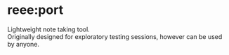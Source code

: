 # reee:port
Lightweight note taking tool.  
Originally designed for exploratory testing sessions, however can be used by anyone.
